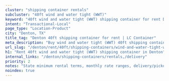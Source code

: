 ```yaml
---
cluster: "shipping container rentals"
subcluster: "40ft wind and water tight (WWT)"
keyword: "40ft wind and water tight (WWT) shipping container for rent Denton, TX"
intent: "Transactional-Local"
page_type: "Location-Product"
city: "Denton, TX"
title_tag: "Denton 40ft shipping container for rent | LC Container"
meta_description: "Buy wind and water tight (WWT) 40ft shipping container rent with local delivery in Denton, TX. LC Container — local Since 2003. Request a fast quote today."
url_slug: "/denton/rent/40ft/shipping-containers/wind-and-water-tight-wwt"
h1: "Rent 40ft wind and water tight (WWT) shipping container in Denton"
internal_links: "/denton/shipping-containers/rentals,/delivery"
priority: 2
notes: "State minimum rental terms, monthly rate ranges, delivery/pickup fees, service area."
noindex: true
---
```


<!-- TODO: Add unique city/inventory copy, images, and internal links here. -->
